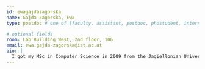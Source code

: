 ```yaml
---
id: ewagajdazagorska 
name: Gajda-Zagórska, Ewa
type: postdoc # one of [faculty, assistant, postdoc, phdstudent, intern]

# optional fields
room: Lab Building West, 2nd floor, 106
email: ewa.gajda-zagorska@ist.ac.at
bio: |
  I got my MSc in Computer Science in 2009 from the Jagiellonian University in Cracow, Poland. Then I obtained a PhD in 2015 at the AGH University of Science and Technology in Cracow. Currently I am a postdoc researcher in [Chris Wojtan's group](http://pub.ist.ac.at/group_wojtan/). My research interests include physics-based simulations, multiobjective optimization and evolutionary algorithms.
---
```

